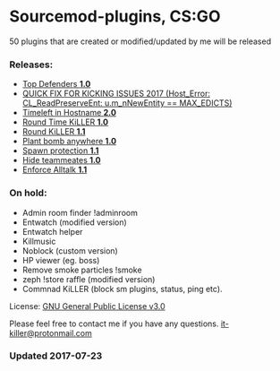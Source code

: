 # Sourcemod-plugins, CS:GO

50 plugins that are created or modified/updated by me will be released

### Releases:
  - [Top Defenders **1.0**](https://github.com/IT-KiLLER/CSGO-TOP-DEFENDERS)
  - [QUICK FIX FOR KICKING ISSUES 2017 (Host_Error: CL_ReadPreserveEnt: u.m_nNewEntity == MAX_EDICTS)](https://github.com/IT-KiLLER/CSGO-QUICK-FIX-FOR-KICKING-ISSUES-2017)
  - [Timeleft in Hostname **2.0**](https://github.com/IT-KiLLER/CSGO-Timeleft-in-Hostname)
  - [Round Time KiLLER **1.0**](https://github.com/IT-KiLLER/CSGO-Round-Time-KiLLER)
  - [Round KiLLER **1.1**](https://github.com/IT-KiLLER/CSGO-Round-KiLLER)
  - [Plant bomb anywhere **1.0**](https://github.com/IT-KiLLER/CSGO-Plant-bomb-anywhere)
  - [Spawn protection **1.1**](https://github.com/IT-KiLLER/CSGO-Spawn-protection)
  - [Hide teammeates **1.0**](https://github.com/IT-KiLLER/CSGO-Hide-teammates)
  - [Enforce Alltalk **1.1**](https://github.com/IT-KiLLER/CSGO-Alltalk)

### On hold:
  - Admin room finder !adminroom
  - Entwatch (modified version)
  - Entwatch helper
  - Killmusic
  - Noblock (custom version)
  - HP viewer (eg. boss)
  - Remove smoke particles !smoke
  - zeph !store raffle (modified version)
  - Commnad KiLLER (block sm plugins, status, ping etc).
  
License: [GNU General Public License v3.0](https://github.com/IT-KiLLER/Sourcemod-plugins/blob/master/LICENSE)

Please feel free to contact me if you have any questions.
it-killer@protonmail.com

### Updated 2017-07-23












